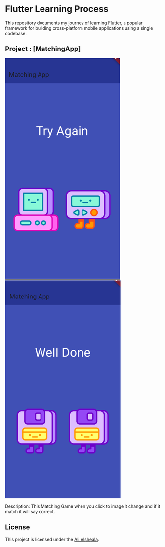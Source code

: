 # Flutter Learning Process

This repository documents my journey of learning Flutter, a popular framework for building cross-platform mobile applications using a single codebase.





## Project : [MatchingApp]

![Image 2](images/project1.png)
![Project 2.2](images/project2.png)

Description: This Matching Game when you click to image it change and if it match it will say correct.


## License

This project is licensed under the [Ali Alsheala](LICENSE).
